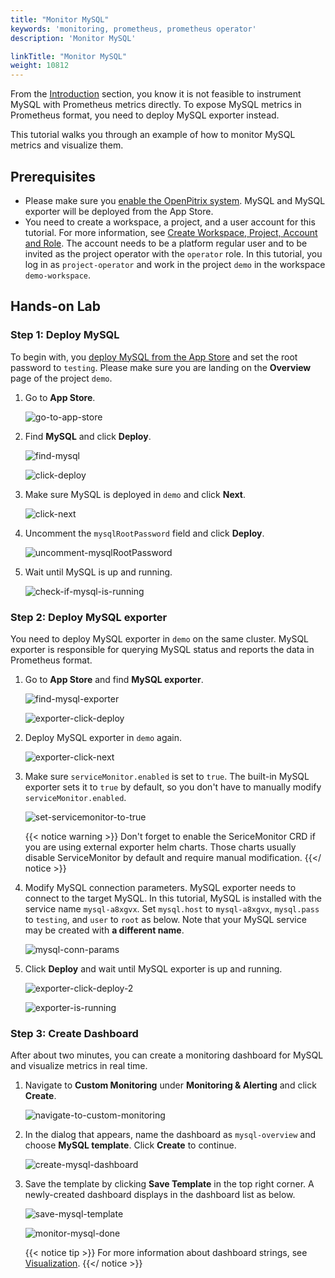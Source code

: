 ```yaml
---
title: "Monitor MySQL"
keywords: 'monitoring, prometheus, prometheus operator'
description: 'Monitor MySQL'

linkTitle: "Monitor MySQL"
weight: 10812
---
```

From the [Introduction](../../introduction#indirect-exposing) section, you know it is not feasible to instrument MySQL with Prometheus metrics directly. To expose MySQL metrics in Prometheus format, you need to deploy MySQL exporter instead.

This tutorial walks you through an example of how to monitor MySQL metrics and visualize them.

## Prerequisites

- Please make sure you [enable the OpenPitrix system](https://kubesphere.io/docs/pluggable-components/app-store/). MySQL and MySQL exporter will be deployed from the App Store.
- You need to create a workspace, a project, and a user account for this tutorial. For more information, see [Create Workspace, Project, Account and Role](../../../../quick-start/create-workspace-and-project/). The account needs to be a platform regular user and to be invited as the project operator with the `operator` role. In this tutorial, you log in as `project-operator` and work in the project `demo` in the workspace `demo-workspace`.

## Hands-on Lab

### Step 1: Deploy MySQL

To begin with, you [deploy MySQL from the App Store](../../../../application-store/built-in-apps/mysql-app/) and set the root password to `testing`. Please make sure you are landing on the **Overview** page of the project `demo`.

1. Go to **App Store**.

    ![go-to-app-store](/images/docs/project-user-guide/custom-application-monitoring/go-to-app-store.jpg)

2. Find **MySQL** and click **Deploy**.

    ![find-mysql](/images/docs/project-user-guide/custom-application-monitoring/find-mysql.jpg)

    ![click-deploy](/images/docs/project-user-guide/custom-application-monitoring/click-deploy.jpg)

3. Make sure MySQL is deployed in `demo` and click **Next**.

    ![click-next](/images/docs/project-user-guide/custom-application-monitoring/click-next.jpg)

4. Uncomment the `mysqlRootPassword` field and click **Deploy**.

    ![uncomment-mysqlRootPassword](/images/docs/project-user-guide/custom-application-monitoring/uncomment-mysqlRootPassword.jpg)

5. Wait until MySQL is up and running.

    ![check-if-mysql-is-running](/images/docs/project-user-guide/custom-application-monitoring/check-if-mysql-is-running.jpg)

### Step 2: Deploy MySQL exporter

You need to deploy MySQL exporter in `demo` on the same cluster. MySQL exporter is responsible for querying MySQL status and reports the data in Prometheus format.

1. Go to **App Store** and find **MySQL exporter**.

    ![find-mysql-exporter](/images/docs/project-user-guide/custom-application-monitoring/find-mysql-exporter.jpg) 

    ![exporter-click-deploy](/images/docs/project-user-guide/custom-application-monitoring/exporter-click-deploy.jpg)

2. Deploy MySQL exporter in `demo` again.

    ![exporter-click-next](/images/docs/project-user-guide/custom-application-monitoring/exporter-click-next.jpg)

3. Make sure `serviceMonitor.enabled` is set to `true`. The built-in MySQL exporter sets it to `true` by default, so you don't have to manually modify `serviceMonitor.enabled`.

    ![set-servicemonitor-to-true](/images/docs/project-user-guide/custom-application-monitoring/set-servicemonitor-to-true.jpg)

    {{< notice warning >}}
Don't forget to enable the SericeMonitor CRD if you are using external exporter helm charts. Those charts usually disable ServiceMonitor by default and require manual modification.
    {{</ notice >}}

4. Modify MySQL connection parameters. MySQL exporter needs to connect to the target MySQL. In this tutorial, MySQL is installed with the service name `mysql-a8xgvx`. Set `mysql.host` to `mysql-a8xgvx`, `mysql.pass` to `testing`, and `user` to `root` as below. Note that your MySQL service may be created with **a different name**.

    ![mysql-conn-params](/images/docs/project-user-guide/custom-application-monitoring/mysql-conn-params.jpg)

5. Click **Deploy** and wait until MySQL exporter is up and running.

    ![exporter-click-deploy-2](/images/docs/project-user-guide/custom-application-monitoring/exporter-click-deploy-2.jpg)

    ![exporter-is-running](/images/docs/project-user-guide/custom-application-monitoring/exporter-is-running.jpg)

### Step 3: Create Dashboard

After about two minutes, you can create a monitoring dashboard for MySQL and visualize metrics in real time.

1. Navigate to **Custom Monitoring** under **Monitoring  & Alerting** and click **Create**.

    ![navigate-to-custom-monitoring](/images/docs/project-user-guide/custom-application-monitoring/navigate-to-custom-monitoring.jpg)

2. In the dialog that appears, name the dashboard as `mysql-overview` and choose **MySQL template**. Click **Create** to continue.

    ![create-mysql-dashboard](/images/docs/project-user-guide/custom-application-monitoring/create-mysql-dashboard.jpg)

3. Save the template by clicking **Save Template** in the top right corner. A newly-created dashboard displays in the dashboard list as below.

    ![save-mysql-template](/images/docs/project-user-guide/custom-application-monitoring/save-mysql-template.jpg)

    ![monitor-mysql-done](/images/docs/project-user-guide/custom-application-monitoring/monitor-mysql-done.jpg)

    {{< notice tip >}}
For more information about dashboard strings, see [Visualization](../../../../project-user-guide/custom-application-monitoring/visualization/overview/).
    {{</ notice >}}